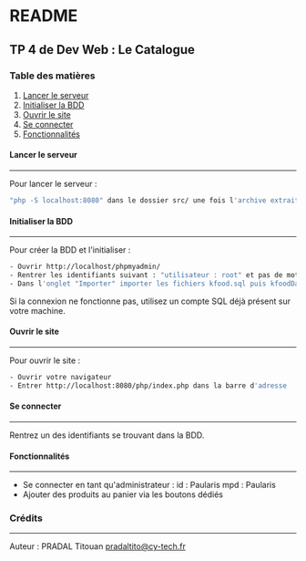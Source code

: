 # README
## TP 4 de Dev Web : Le Catalogue
### Table des matières
1. [Lancer le serveur](#serveur)
2. [Initialiser la BDD](#bdd)
3. [Ouvrir le site](#site)
4. [Se connecter](#connexion)
5. [Fonctionnalités](#fonction)

#### Lancer le serveur
***
Pour lancer le serveur :
```sh   
"php -S localhost:8080" dans le dossier src/ une fois l'archive extraite
```

#### Initialiser la BDD
***
Pour créer la BDD et l'initialiser :
```sh
- Ouvrir http://localhost/phpmyadmin/
- Rentrer les identifiants suivant : "utilisateur : root" et pas de mot de passe
- Dans l'onglet "Importer" importer les fichiers kfood.sql puis kfoodData.sql
```

Si la connexion ne fonctionne pas, utilisez un compte SQL déjà présent sur votre machine.

#### Ouvrir le site
***
Pour ouvrir le site :
```sh
- Ouvrir votre navigateur 
- Entrer http://localhost:8080/php/index.php dans la barre d'adresse
```

#### Se connecter
***
Rentrez un des identifiants se trouvant dans la BDD.

#### Fonctionnalités
***
- Se connecter en tant qu'administrateur : 
    id : Paularis
    mpd : Paularis
- Ajouter des produits au panier via les boutons dédiés

### Crédits
***
Auteur : PRADAL Titouan <pradaltito@cy-tech.fr>